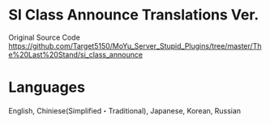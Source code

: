 # SI Class Announce Translations Ver.  

Original Source Code  
https://github.com/Target5150/MoYu_Server_Stupid_Plugins/tree/master/The%20Last%20Stand/si_class_announce  

# Languages
English, Chiniese(Simplified・Traditional), Japanese, Korean, Russian  